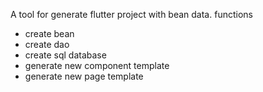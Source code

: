 A tool for generate flutter project with  bean data.
functions
  - create bean
  - create dao
  - create sql database
  - generate new component template
  - generate new page template
